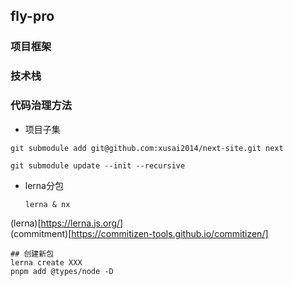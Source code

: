 ## fly-pro



### 项目框架

### 技术栈


### 代码治理方法

- 项目子集

```shell
git submodule add git@github.com:xusai2014/next-site.git next

git submodule update --init --recursive
```


- lerna分包

    ```lerna & nx```

(lerna)[https://lerna.js.org/]  
(commitment)[https://commitizen-tools.github.io/commitizen/]

```shell
## 创建新包
lerna create XXX
pnpm add @types/node -D
```
